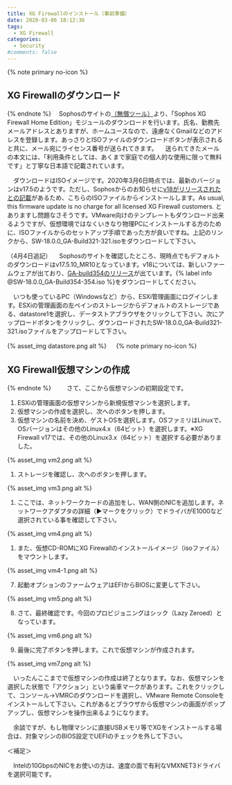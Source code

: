 ```yaml
---
title: XG Firewallのインストール（事前準備）
date: 2020-03-06 18:12:36
tags:
  - XG Firewall
categories:
  - Security
#comments: false
---
```

{% note primary no-icon %}

## XG Firewallのダウンロード

{% endnote %}
　Sophosのサイトの[（無償ツール）](https://www.sophos.com/ja-jp/products/free-tools.aspx)より、「Sophos XG Firewall Home Edition」モジュールのダウンロードを行います。氏名、勤務先メールアドレスとありますが、ホームユースなので、遠慮なくGmailなどのアドレスを登録します。あっさりとISOファイルのダウンロードボタンが表示されると共に、メール宛にライセンス番号が送られてきます。
　送られてきたメールの本文には、「利用条件としては、あくまで家庭での個人的な使用に限って無料です」と丁寧な日本語で記載されています。
<!-- more -->
 　ダウンロードはISOイメージです。2020年3月6日時点では、最新のバージョンはv17.5のようです。ただし、Sophosからのお知らせに[v18がリリースされたとの記載](https://community.sophos.com/products/xg-firewall/b/blog/posts/sophos-xg-firewall-v18-is-now-available)があるため、こちらのISOファイルからインストールします。As usual, this firmware update is no charge for all licensed XG Firewall customers. とありますし問題なさそうです。VMware向けのテンプレートもダウンロード出来るようですが、仮想環境ではなくいきなり物理PCにインストールする方のために、ISOファイルからのセットアップ手順であった方が良いですね。上記のリンクから、SW-18.0.0_GA-Build321-321.isoをダウンロードして下さい。

（4月4日追記）
　Sophosのサイトを確認したところ、現時点でもデフォルトのダウンロードはv17.5.10_MR10となっています。v18については、新しいファームウェアが出ており、[GA-build354のリリース](https://community.sophos.com/products/xg-firewall/b/blog/posts/xg-firewall-v18-ga_2d00_build354-is-now-available)が出ています。{% label info @SW-18.0.0_GA-Build354-354.iso %}をダウンロードしてください。

 　いつも使っているPC（Windowsなど）から、ESXi管理画面にログインします。ESXiの管理画面の左ペインのストレージからデフォルトのストレージである、datastore1を選択し、データストアブラウザをクリックして下さい。次にアップロードボタンをクリックし、ダウンロードされたSW-18.0.0_GA-Build321-321.isoファイルをアップロードして下さい。

 {% asset_img datastore.png alt %}
 　
{% note primary no-icon %}

## XG Firewall仮想マシンの作成

{% endnote %}
 　
 　さて、ここから仮想マシンの初期設定です。

1. ESXiの管理画面の仮想マシンから新規仮想マシンを選択します。
1. 仮想マシンの作成を選択し、次へのボタンを押します。
2. 仮想マシンの名前を決め、ゲストOSを選択します。OSファミリはLinuxで、OSバージョンはその他のLinux4.x（64ビット）を選択します。※XG Firewall v17では、その他のLinux3.x（64ビット）を選択する必要がありました。

{% asset_img vm2.png alt %}

1. ストレージを確認し、次へのボタンを押します。

{% asset_img vm3.png alt %}

1. ここでは、ネットワークカードの追加をし、WAN側のNICを追加します。ネットワークアダプタの詳細（▶︎マークをクリック）でドライバがE1000など選択されている事を確認して下さい。

{% asset_img vm4.png alt %}

1. また、仮想CD-ROMにXG Firewallのインストールイメージ（isoファイル）をマウントします。

{% asset_img vm4-1.png alt %}

7. 起動オプションのファームウェアはEFIからBIOSに変更して下さい。

{% asset_img vm5.png alt %}

8. さて、最終確認です。今回のプロビジョニングはシック（Lazy Zeroed）となっています。

{% asset_img vm6.png alt %}

9. 最後に完了ボタンを押します。これで仮想マシンが作成されます。

{% asset_img vm7.png alt %}

　いったんここまでで仮想マシンの作成は終了となります。なお、仮想マシンを選択した状態で「アクション」という歯車マークがあります。これをクリックして、コンソール→VMRCのダウンロードを選択し、VMware Remote Consoleをインストールして下さい。これがあるとブラウザから仮想マシンの画面がポップアップし、仮想マシンを操作出来るようになります。

　余談ですが、もし物理マシンに直接USBメモリ等でXGをインストールする場合は、対象マシンのBIOS設定でUEFIのチェックを外して下さい。

＜補足＞

　Intelの10GbpsのNICをお使いの方は、速度の面で有利なVMXNET3ドライバを選択可能です。
